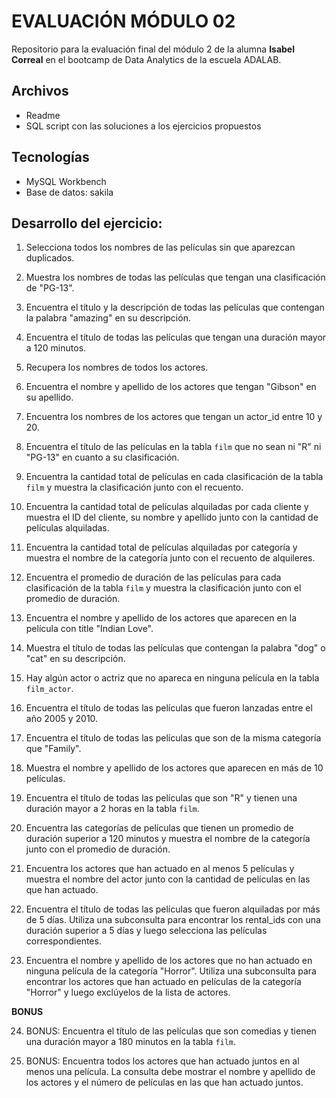 # EVALUACIÓN MÓDULO 02
Repositorio para la evaluación final del módulo 2 de la alumna **Isabel Correal** en el bootcamp de Data Analytics de la escuela ADALAB.

## Archivos
- Readme
- SQL script con las soluciones a los ejercicios propuestos

## Tecnologías
- MySQL Workbench
- Base de datos: sakila

## Desarrollo del ejercicio:
1. Selecciona todos los nombres de las películas sin que aparezcan duplicados.

2. Muestra los nombres de todas las películas que tengan una clasificación de "PG-13".

3. Encuentra el título y la descripción de todas las películas que contengan la palabra "amazing" en su descripción.

4. Encuentra el título de todas las películas que tengan una duración mayor a 120 minutos.

5. Recupera los nombres de todos los actores.

6. Encuentra el nombre y apellido de los actores que tengan "Gibson" en su apellido.

7. Encuentra los nombres de los actores que tengan un actor_id entre 10 y 20.

8. Encuentra el título de las películas en la tabla `film` que no sean ni "R" ni "PG-13" en cuanto a su clasificación.

9. Encuentra la cantidad total de películas en cada clasificación de la tabla `film` y muestra la clasificación junto con el recuento.

10. Encuentra la cantidad total de películas alquiladas por cada cliente y muestra el ID del cliente, su nombre y apellido junto con la cantidad de películas alquiladas.

11. Encuentra la cantidad total de películas alquiladas por categoría y muestra el nombre de la categoría junto con el recuento de alquileres.

12. Encuentra el promedio de duración de las películas para cada clasificación de la tabla `film` y muestra la clasificación junto con el promedio de duración.

13. Encuentra el nombre y apellido de los actores que aparecen en la película con title "Indian Love".

14. Muestra el título de todas las películas que contengan la palabra "dog" o "cat" en su descripción.

15. Hay algún actor o actriz que no apareca en ninguna película en la tabla `film_actor`.

16. Encuentra el título de todas las películas que fueron lanzadas entre el año 2005 y 2010.

17. Encuentra el título de todas las películas que son de la misma categoría que "Family".

18. Muestra el nombre y apellido de los actores que aparecen en más de 10 películas.

19. Encuentra el título de todas las películas que son "R" y tienen una duración mayor a 2 horas en la tabla `film`.

20. Encuentra las categorías de películas que tienen un promedio de duración superior a 120 minutos y muestra el nombre de la categoría junto con el promedio de duración.

21. Encuentra los actores que han actuado en al menos 5 películas y muestra el nombre del actor junto con la cantidad de películas en las que han actuado.

22. Encuentra el título de todas las películas que fueron alquiladas por más de 5 días. Utiliza una subconsulta para encontrar los rental_ids con una duración superior a 5 días y luego selecciona las películas correspondientes.

23. Encuentra el nombre y apellido de los actores que no han actuado en ninguna película de la categoría "Horror". Utiliza una subconsulta para encontrar los actores que han actuado en películas de la categoría "Horror" y luego exclúyelos de la lista de actores.

**BONUS**

24. BONUS: Encuentra el título de las películas que son comedias y tienen una duración mayor a 180 minutos en la tabla `film`.

25. BONUS: Encuentra todos los actores que han actuado juntos en al menos una película. La consulta debe mostrar el nombre y apellido de los actores y el número de películas en las que han actuado juntos.

